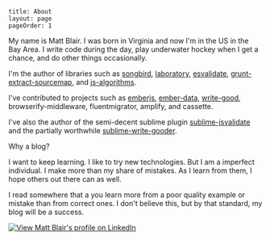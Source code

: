 ```
title: About
layout: page
pageOrder: 1
```

My name is Matt Blair. I was born in Virginia and now I'm in the US in the Bay Area. I write code during the day, play underwater hockey when I get a chance, and do other things occasionally.

I'm the author of libraries such as [songbird](https://github.com/duereg/songbird), [laboratory](https://github.com/duereg/laboratory), [esvalidate](https://github.com/duereg/esvalidate), [grunt-extract-sourcemap](https://github.com/duereg/grunt-extract-sourcemap), and [js-algorithms](https://github.com/duereg/js-algorithms).

I've contributed to projects such as [emberjs](https://github.com/emberjs/ember.js), [ember-data](https://github.com/emberjs/data), [write-good](https://github.com/btford/write-good), browserify-middleware, fluentmigrator, amplify, and cassette.

I've also the author of the semi-decent sublime plugin [sublime-jsvalidate](https://github.com/duereg/sublime-jsvalidate) and the partially worthwhile [sublime-write-gooder](https://github.com/duereg/sublime-write-gooder).

Why a blog?

I want to keep learning. I like to try new technologies. But I am a imperfect individual. I make more than my share of mistakes. As I learn from them, I hope others out there can as well.

I read somewhere that a you learn more from a poor quality example or mistake than from correct ones. I don't believe this, but by that standard, my blog will be a success.

[ ![View Matt Blair's profile on LinkedIn](http://www.linkedin.com/img/webpromo/btn_viewmy_160x25.png) ](http://www.linkedin.com/pub/matt-blair/10/74a/345)
